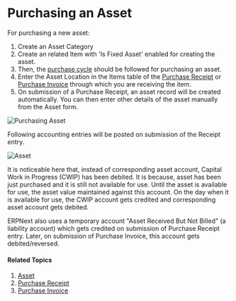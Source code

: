 # Purchasing an Asset

For purchasing a new asset:

1. Create an Asset Category
1. Create an related Item with 'Is Fixed Asset' enabled for creating the asset.
1. Then, the [purchase cycle](/docs/user/manual/en/buying/purchase-order) should be followed for purchasing an asset.
1. Enter the Asset Location in the Items table of the [Purchase Receipt](/docs/user/manual/en/stock/purchase-receipt) or [Purchase Invoice](/docs/user/manual/en/accounts/purchase-invoice) through which you are receiving the item.
1. On submission of a Purchase Receipt, an asset record will be created automatically. You can then enter other details of the asset manually from the Asset form.

<img class="screenshot" alt="Purchasing Asset" src="{{docs_base_url}}/assets/img/asset/asset-purchase-receipt.png">

Following accounting entries will be posted on submission of the Receipt entry.

<img class="screenshot" alt="Asset" src="{{docs_base_url}}/assets/img/asset/asset-purchase-receipt-gl-entries.png">

It is noticeable here that, instead of corresponding asset account, Capital Work in Progress (CWIP) has been debited. It is because, asset has been just purchased and it is still not available for use. Until the asset is available for use, the asset value maintained against this account. On the day when it is available for use, the CWIP account gets credited and corresponding asset account gets debited.

ERPNext also uses a temporary account "Asset Received But Not Billed" (a liability account) which gets credited on submission of Purchase Receipt entry. Later, on submission of Purchase Invoice, this account gets debited/reversed.

#### Related Topics
1. [Asset](/docs/user/manual/en/asset/asset)
1. [Purchase Receipt](/docs/user/manual/en/stock/purchase-receipt)
1. [Purchase Invoice](/docs/user/manual/en/accounts/purchase-invoice)